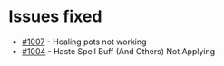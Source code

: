 # Issues fixed
- [#1007](https://gitlab.com/dragonshorn/D35E/-/issues/1007) - Healing pots not working
- [#1004](https://gitlab.com/dragonshorn/D35E/-/issues/1004) - Haste Spell Buff (And Others) Not Applying
